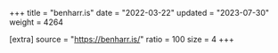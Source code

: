 +++
title = "benharr.is"
date = "2022-03-22"
updated = "2023-07-30"
weight = 4264

[extra]
source = "https://benharr.is/"
ratio = 100
size = 4
+++
